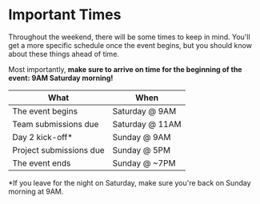 # Important Times
Throughout the weekend, there will be some times to keep in mind. You'll get a more specific schedule once the event begins, but you should know about these things ahead of time.

Most importantly, **make sure to arrive on time for the beginning of the event: 9AM Saturday morning!**

| What | When |
|-|-|
| The event begins | Saturday @ 9AM |
| Team submissions due | Saturday @ 11AM |
| Day 2 kick-off* | Sunday @ 9AM |
| Project submissions due | Sunday @ 5PM |
| The event ends | Sunday @ ~7PM |

*If you leave for the night on Saturday, make sure you're back on Sunday morning at 9AM.
